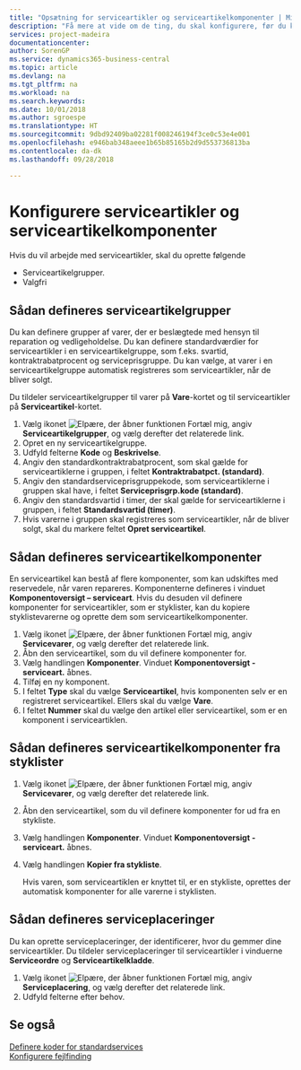 ```yaml
---
title: "Opsætning for serviceartikler og serviceartikelkomponenter | Microsoft Docs"
description: "Få mere at vide om de ting, du skal konfigurere, før du kan bruge serviceartikler, herunder standardværdier som f.eks. svartid, kontraktrabatprocent og serviceprisgruppe."
services: project-madeira
documentationcenter: 
author: SorenGP
ms.service: dynamics365-business-central
ms.topic: article
ms.devlang: na
ms.tgt_pltfrm: na
ms.workload: na
ms.search.keywords: 
ms.date: 10/01/2018
ms.author: sgroespe
ms.translationtype: HT
ms.sourcegitcommit: 9dbd92409ba02281f008246194f3ce0c53e4e001
ms.openlocfilehash: e946bab348aeee1b65b85165b2d9d553736813ba
ms.contentlocale: da-dk
ms.lasthandoff: 09/28/2018

---
```

# <a name="set-up-service-items-and-service-item-components"></a>Konfigurere serviceartikler og serviceartikelkomponenter
Hvis du vil arbejde med serviceartikler, skal du oprette følgende

* Serviceartikelgrupper.
* Valgfri

## <a name="to-set-up-service-item-groups"></a>Sådan defineres serviceartikelgrupper
Du kan definere grupper af varer, der er beslægtede med hensyn til reparation og vedligeholdelse. Du kan definere standardværdier for serviceartikler i en serviceartikelgruppe, som f.eks. svartid, kontraktrabatprocent og serviceprisgruppe. Du kan vælge, at varer i en serviceartikelgruppe automatisk registreres som serviceartikler, når de bliver solgt.  

Du tildeler serviceartikelgrupper til varer på **Vare**-kortet og til serviceartikler på **Serviceartikel**-kortet.  

1. Vælg ikonet ![Elpære, der åbner funktionen Fortæl mig](media/ui-search/search_small.png "Fortæl mig, hvad du vil foretage dig"), angiv **Serviceartikelgrupper**, og vælg derefter det relaterede link.  
2. Opret en ny serviceartikelgruppe.  
3. Udfyld felterne **Kode** og **Beskrivelse**.  
4. Angiv den standardkontraktrabatprocent, som skal gælde for serviceartiklerne i gruppen, i feltet **Kontraktrabatpct. (standard)**.  
5. Angiv den standardserviceprisgruppekode, som serviceartiklerne i gruppen skal have, i feltet **Serviceprisgrp.kode (standard)**.  
6. Angiv den standardsvartid i timer, der skal gælde for serviceartiklerne i gruppen, i feltet **Standardsvartid (timer)**.  
7. Hvis varerne i gruppen skal registreres som serviceartikler, når de bliver solgt, skal du markere feltet **Opret serviceartikel**.  

## <a name="to-set-up-service-item-components"></a>Sådan defineres serviceartikelkomponenter
En serviceartikel kan bestå af flere komponenter, som kan udskiftes med reservedele, når varen repareres. Komponenterne defineres i vinduet **Komponentoversigt – serviceart**. Hvis du desuden vil definere komponenter for serviceartikler, som er styklister, kan du kopiere styklistevarerne og oprette dem som serviceartikelkomponenter.

1. Vælg ikonet ![Elpære, der åbner funktionen Fortæl mig](media/ui-search/search_small.png "Fortæl mig, hvad du vil foretage dig"), angiv **Servicevarer**, og vælg derefter det relaterede link.
2. Åbn den serviceartikel, som du vil definere komponenter for.  
3. Vælg handlingen **Komponenter**. Vinduet **Komponentoversigt - serviceart.** åbnes.  
4. Tilføj en ny komponent.  
5. I feltet **Type** skal du vælge **Serviceartikel**, hvis komponenten selv er en registreret serviceartikel. Ellers skal du vælge **Vare**.  
6. I feltet **Nummer** skal du vælge den artikel eller serviceartikel, som er en komponent i serviceartiklen.  

## <a name="to-set-up-service-item-components-from-a-bom"></a>Sådan defineres serviceartikelkomponenter fra styklister
1.  Vælg ikonet ![Elpære, der åbner funktionen Fortæl mig](media/ui-search/search_small.png "Fortæl mig, hvad du vil foretage dig"), angiv **Servicevarer**, og vælg derefter det relaterede link.  
2. Åbn den serviceartikel, som du vil definere komponenter for ud fra en stykliste.  
3. Vælg handlingen **Komponenter**. Vinduet **Komponentoversigt - serviceart.** åbnes.  
4. Vælg handlingen **Kopier fra stykliste**.  

    Hvis varen, som serviceartiklen er knyttet til, er en stykliste, oprettes der automatisk komponenter for alle varerne i styklisten.  

## <a name="to-set-up-a-service-shelf"></a>Sådan defineres serviceplaceringer
Du kan oprette serviceplaceringer, der identificerer, hvor du gemmer dine serviceartikler. Du tildeler serviceplaceringer til serviceartikler i vinduerne **Serviceordre** og **Serviceartikelkladde**.  

1. Vælg ikonet ![Elpære, der åbner funktionen Fortæl mig](media/ui-search/search_small.png "Fortæl mig, hvad du vil foretage dig"), angiv **Serviceplacering**, og vælg derefter det relaterede link.
2. Udfyld felterne efter behov.

## <a name="see-also"></a>Se også
[Definere koder for standardservices](service-how-setup-service-coding.md)   
[Konfigurere fejlfinding](service-how-setup-troubleshooting.md)


